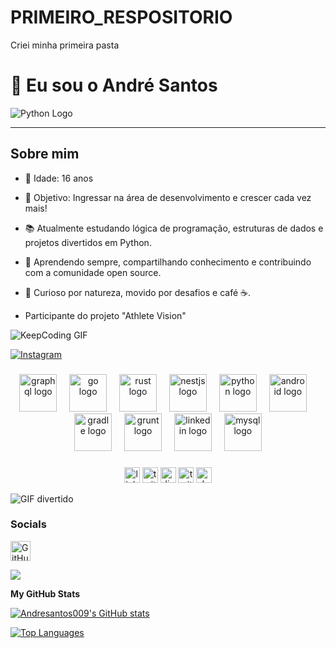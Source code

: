 # PRIMEIRO_RESPOSITORIO
Criei minha primeira pasta 
# 👋 Eu sou o André Santos

![Python Logo](https://upload.wikimedia.org/wikipedia/commons/c/c3/Python-logo-notext.svg)

---

## Sobre mim
- 👦 Idade: 16 anos 
- 🎯 Objetivo: Ingressar na área de desenvolvimento e crescer cada vez mais!  
- 📚 Atualmente estudando lógica de programação, estruturas de dados e projetos divertidos em Python.



-  🌱 Aprendendo sempre, compartilhando conhecimento e contribuindo com a comunidade open source.
-  🧠 Curioso por natureza, movido por desafios e café ☕.

-   Participante do projeto "Athlete Vision"

![KeepCoding GIF](https://media1.giphy.com/media/v1.Y2lkPTc5MGI3NjExa2w3ZWFrZmUwbG5nZGp1N215NmVzdXBjOHh2djZjcnk2a212cjEyNiZlcD12MV9pbnRlcm5hbF9naWZfYnlfaWQmY3Q9Zw/OWgDiFQbtizpdLewE5/giphy.gif)






[![Instagram](https://img.shields.io/badge/Instagram-E4405F?style=for-the-badge&logo=instagram&logoColor=white)](https://www.instagram.com/sants_andre0)  


###

<div align="center">
  <img src="https://skillicons.dev/icons?i=graphql" height="60" alt="graphql logo"  />
  <img width="12" />
  <img src="https://skillicons.dev/icons?i=go" height="60" alt="go logo"  />
  <img width="12" />
  <img src="https://skillicons.dev/icons?i=rust" height="60" alt="rust logo"  />
  <img width="12" />
  <img src="https://skillicons.dev/icons?i=nestjs" height="60" alt="nestjs logo"  />
  <img width="12" />
  <img src="https://skillicons.dev/icons?i=py" height="60" alt="python logo"  />
  <img width="12" />
  <img src="https://cdn.jsdelivr.net/gh/devicons/devicon/icons/android/android-original.svg" height="60" alt="android logo"  />
  <img width="12" />
  <img src="https://cdn.jsdelivr.net/gh/devicons/devicon/icons/gradle/gradle-original.svg" height="60" alt="gradle logo"  />
  <img width="12" />
  <img src="https://cdn.jsdelivr.net/gh/devicons/devicon/icons/grunt/grunt-original.svg" height="60" alt="grunt logo"  />
  <img width="12" />
  <img src="https://cdn.jsdelivr.net/gh/devicons/devicon/icons/linkedin/linkedin-original.svg" height="60" alt="linkedin logo"  />
  <img width="12" />
  <img src="https://cdn.jsdelivr.net/gh/devicons/devicon/icons/mysql/mysql-original.svg" height="60" alt="mysql logo"  />
</div>


###

<div align="center">
  <img src="https://img.shields.io/static/v1?message=LinkedIn&logo=linkedin&label=&color=0077B5&logoColor=white&labelColor=&style=for-the-badge" height="25" alt="linkedin logo"  />
  <img src="https://img.shields.io/static/v1?message=Twitter&logo=twitter&label=&color=1DA1F2&logoColor=white&labelColor=&style=for-the-badge" height="25" alt="twitter logo"  />
  <img src="https://img.shields.io/static/v1?message=Discord&logo=discord&label=&color=7289DA&logoColor=white&labelColor=&style=for-the-badge" height="25" alt="discord logo"  />
  <img src="https://img.shields.io/static/v1?message=Twitch&logo=twitch&label=&color=9146FF&logoColor=white&labelColor=&style=for-the-badge" height="25" alt="twitch logo"  />
  <img src="https://img.shields.io/static/v1?message=dev.to&logo=dev.to&label=&color=0A0A0A&logoColor=white&labelColor=&style=for-the-badge" height="25" alt="devto logo"  />
</div>



![GIF divertido](https://media1.giphy.com/media/v1.Y2lkPTc5MGI3NjExY2x6MXZ4cnB5aGJ2b21ucGpha3MzcGgwamduODNza2V3NG0xbXdkYSZlcD12MV9pbnRlcm5hbF9naWZfYnlfaWQmY3Q9Zw/78XCFBGOlS6keY1Bil/giphy.gif)








### Socials

<p align="left"> <a href="https://www.github.com/Andresantos009" target="_blank" rel="noreferrer"> <picture> <source media="(prefers-color-scheme: dark)" srcset="https://raw.githubusercontent.com/danielcranney/readme-generator/main/public/icons/socials/github-dark.svg" /> <source media="(prefers-color-scheme: light)" srcset="https://raw.githubusercontent.com/danielcranney/readme-generator/main/public/icons/socials/github.svg" /> <img src="https://raw.githubusercontent.com/danielcranney/readme-generator/main/public/icons/socials/github.svg" width="32" height="32" alt="GitHub" title="GitHub" /> </picture> </a></p>
<a href="https://www.github.com/Andresantos009" target="_blank" rel="noreferrer"><img
src="https://img.shields.io/github/followers/Andresantos009?logo=github&style=for-the-badge&color=10b981&labelColor=1c1917" /></a>


<b>My GitHub Stats</b>

<a href="http://www.github.com/Andresantos009"><img src="https://github-readme-stats.vercel.app/api?username=Andresantos009&show_icons=true&hide=&count_private=true&title_color=ffffff&text_color=14b8a6&icon_color=10b981&bg_color=1c1917&hide_border=true&show_icons=true" alt="Andresantos009's GitHub stats" /></a>

<a href="https://github.com/Andresantos009" align="left"><img src="https://github-readme-stats.vercel.app/api/top-langs/?username=Andresantos009&langs_count=10&title_color=ffffff&text_color=14b8a6&icon_color=10b981&bg_color=1c1917&hide_border=true&locale=en&custom_title=Top%20%Languages" alt="Top Languages" /></a>









